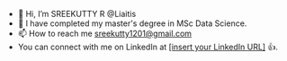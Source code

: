 - 👋 Hi, I’m SREEKUTTY R @Liaitis
- 🌱 I have completed my master's degree in MSc Data Science.
- 📫 How to reach me sreekutty1201@gmail.com
- You can connect with me on LinkedIn at [[insert your LinkedIn URL]](https://www.linkedin.com/in/sreekutty-r-6555b0246/) 👍.

<!---
Liaitis/Liaitis is a ✨ special ✨ repository because its `README.md` (this file) appears on your GitHub profile.
You can click the Preview link to take a look at your changes.
--->

